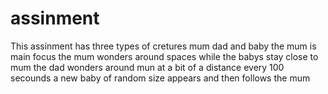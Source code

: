 # assinment
This assinment has three types of cretures mum dad and baby the mum is main focus
the mum wonders around spaces while the babys stay close to mum
the dad wonders around mun at a bit of a distance
every 100 secounds a new baby of random size appears and then follows the mum
